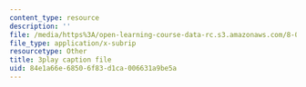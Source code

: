 ```yaml
---
content_type: resource
description: ''
file: /media/https%3A/open-learning-course-data-rc.s3.amazonaws.com/8-06-quantum-physics-iii-spring-2018/84e1a66e68506f83d1ca006631a9be5a_BiLtNbncW8o.srt
file_type: application/x-subrip
resourcetype: Other
title: 3play caption file
uid: 84e1a66e-6850-6f83-d1ca-006631a9be5a
---
```

